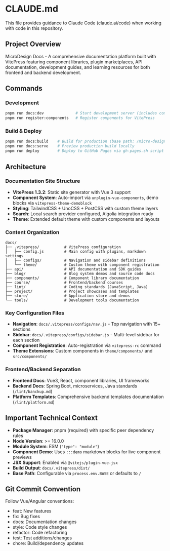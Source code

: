 # CLAUDE.md

This file provides guidance to Claude Code (claude.ai/code) when working with code in this repository.

## Project Overview

MicroDesign Docs - A comprehensive documentation platform built with VitePress featuring component libraries, plugin marketplaces, API documentation, development guides, and learning resources for both frontend and backend development.

## Commands

### Development
```bash
pnpm run docs:dev              # Start development server (includes component registration)
pnpm run register:components   # Register components for VitePress
```

### Build & Deploy
```bash
pnpm run docs:build    # Build for production (base path: /micro-design-docsite/)
pnpm run docs:serve    # Preview production build locally
pnpm run deploy        # Deploy to GitHub Pages via gh-pages.sh script
```

## Architecture

### Documentation Site Structure
- **VitePress 1.3.2**: Static site generator with Vue 3 support
- **Component System**: Auto-import via `unplugin-vue-components`, demo blocks via `vitepress-theme-demoblock`
- **Styling**: TailwindCSS + UnoCSS + PostCSS with custom theme layers
- **Search**: Local search provider configured, Algolia integration ready
- **Theme**: Extended default theme with custom components and layouts

### Content Organization
```
docs/
├── .vitepress/           # VitePress configuration
│   ├── config.js         # Main config with plugins, markdown settings
│   ├── configs/          # Navigation and sidebar definitions
│   └── theme/            # Custom theme with component registration
├── api/                  # API documentation and SDK guides
├── blog/                 # Blog system demos and source code docs
├── components/           # Component library documentation
├── course/               # Frontend/backend courses
├── lint/                 # Coding standards (JavaScript, Java)
├── project/              # Project showcases and templates
├── store/                # Application store and demos
└── tools/                # Development tools documentation
```

### Key Configuration Files
- **Navigation**: `docs/.vitepress/configs/nav.js` - Top navigation with 15+ sections
- **Sidebar**: `docs/.vitepress/configs/sidebar.js` - Multi-level sidebar for each section
- **Component Registration**: Auto-registration via `vitepress-rc` command
- **Theme Extensions**: Custom components in `theme/components/` and `src/components/`

### Frontend/Backend Separation
- **Frontend Docs**: Vue3, React, component libraries, UI frameworks
- **Backend Docs**: Spring Boot, microservices, Java standards (`/lint/banckup.md`)
- **Platform Templates**: Comprehensive backend templates documentation (`/lint/platform.md`)

## Important Technical Context

- **Package Manager**: pnpm (required) with specific peer dependency rules
- **Node Version**: >= 16.0.0
- **Module System**: ESM (`"type": "module"`)
- **Component Demo**: Uses `:::demo` markdown blocks for live component previews
- **JSX Support**: Enabled via `@vitejs/plugin-vue-jsx`
- **Build Output**: `docs/.vitepress/dist/`
- **Base Path**: Configurable via `process.env.BASE` or defaults to `/`

## Git Commit Convention

Follow Vue/Angular conventions:
- feat: New features
- fix: Bug fixes
- docs: Documentation changes
- style: Code style changes
- refactor: Code refactoring
- test: Test additions/changes
- chore: Build/dependency updates